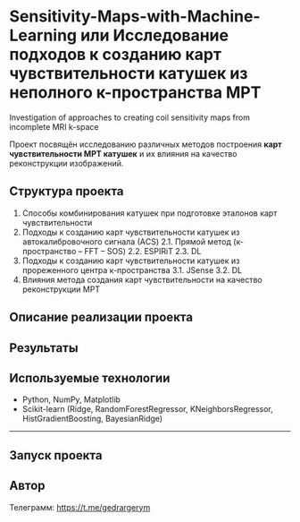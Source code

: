 # Sensitivity-Maps-with-Machine-Learning или Исследование подходов к созданию карт чувствительности катушек из неполного к-пространства МРТ
Investigation of approaches to creating coil sensitivity maps from incomplete MRI k-space

Проект посвящён исследованию различных методов построения **карт чувствительности МРТ катушек** и их влияния на качество реконструкции изображений.

## Структура проекта

1. Способы комбинирования катушек при подготовке эталонов карт чувствительности
2. Подходы к созданию карт чувствительности катушек из автокалибровочного сигнала (АCS)
2.1. Прямой метод (к-пространство – FFT – SOS)
2.2. ESPIRiT
2.3. DL
3. Подходы к созданию карт чувствительности катушек из прореженного центра к-пространства
3.1. JSense
3.2. DL
4. Влияния метода создания карт чувствительности на качество реконструкции МРТ


## Описание реализации проекта


## Результаты



## Используемые технологии

- Python, NumPy, Matplotlib
- Scikit-learn (Ridge, RandomForestRegressor, KNeighborsRegressor, HistGradientBoosting, BayesianRidge)

__________

## Запуск проекта


## Автор

Телеграмм: https://t.me/gedrargerym


